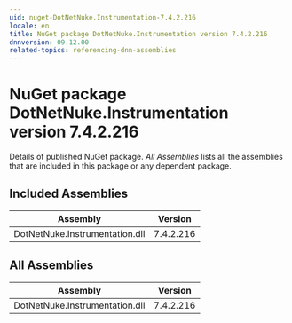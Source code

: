 ```yaml
---
uid: nuget-DotNetNuke.Instrumentation-7.4.2.216
locale: en
title: NuGet package DotNetNuke.Instrumentation version 7.4.2.216
dnnversion: 09.12.00
related-topics: referencing-dnn-assemblies
---
```


# NuGet package DotNetNuke.Instrumentation version 7.4.2.216
Details of published NuGet package.
*All Assemblies* lists all the assemblies that are included in this package or any dependent package.

## Included Assemblies

|Assembly|Version|
|---|---|
|DotNetNuke.Instrumentation.dll|7.4.2.216|

## All Assemblies

|Assembly|Version|
|---|---|
|DotNetNuke.Instrumentation.dll|7.4.2.216|

